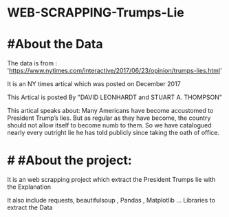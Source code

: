 # WEB-SCRAPPING-Trumps-Lie

# #About the Data

The data is from : 'https://www.nytimes.com/interactive/2017/06/23/opinion/trumps-lies.html'

It is an NY times artical which was posted on December 2017

This Artical is posted By "DAVID LEONHARDT and STUART A. THOMPSON"

This artical speaks about: 
Many Americans have become accustomed to President Trump’s lies. But as regular as they have become, the country should not allow itself to become numb to them. So we have catalogued nearly every outright lie he has told publicly since taking the oath of office.


# # #About the project:

It is an web scrapping project which extract the President Trumps lie with the Explanation	

It also include requests, beautifulsoup , Pandas , Matplotlib ... Libraries to extract the Data
